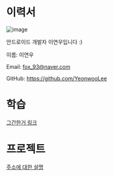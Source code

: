 # 이력서
![image](https://user-images.githubusercontent.com/29223461/190564953-35433d30-d72b-44d4-89bc-7c06bc0ec606.png)


안드로이드 개발자 이연우입니다 :)


이름: 이연우

Email: fox_93@naver.com

GitHub: https://github.com/YeonwooLee

# 학습
[그간한거 링크](http://www.google.co.kr)

# 프로젝트
[주소에 대한 설명](http://www.google.co.kr)

